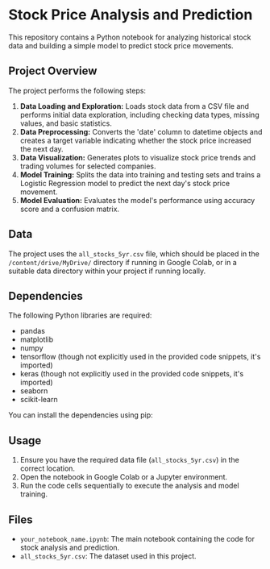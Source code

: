 # Stock Price Analysis and Prediction

This repository contains a Python notebook for analyzing historical stock data and building a simple model to predict stock price movements.

## Project Overview

The project performs the following steps:

1.  **Data Loading and Exploration:** Loads stock data from a CSV file and performs initial data exploration, including checking data types, missing values, and basic statistics.
2.  **Data Preprocessing:** Converts the 'date' column to datetime objects and creates a target variable indicating whether the stock price increased the next day.
3.  **Data Visualization:** Generates plots to visualize stock price trends and trading volumes for selected companies.
4.  **Model Training:** Splits the data into training and testing sets and trains a Logistic Regression model to predict the next day's stock price movement.
5.  **Model Evaluation:** Evaluates the model's performance using accuracy score and a confusion matrix.

## Data

The project uses the `all_stocks_5yr.csv` file, which should be placed in the `/content/drive/MyDrive/` directory if running in Google Colab, or in a suitable data directory within your project if running locally.

## Dependencies

The following Python libraries are required:

*   pandas
*   matplotlib
*   numpy
*   tensorflow (though not explicitly used in the provided code snippets, it's imported)
*   keras (though not explicitly used in the provided code snippets, it's imported)
*   seaborn
*   scikit-learn

You can install the dependencies using pip:

## Usage

1.  Ensure you have the required data file (`all_stocks_5yr.csv`) in the correct location.
2.  Open the notebook in Google Colab or a Jupyter environment.
3.  Run the code cells sequentially to execute the analysis and model training.

## Files

*   `your_notebook_name.ipynb`: The main notebook containing the code for stock analysis and prediction.
*   `all_stocks_5yr.csv`: The dataset used in this project.
